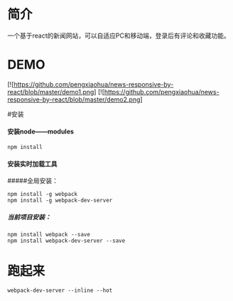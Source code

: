 # 简介
一个基于react的新闻网站，可以自适应PC和移动端，登录后有评论和收藏功能。

# DEMO
[![https://github.com/pengxiaohua/news-responsive-by-react/blob/master/demo1.png]
[![https://github.com/pengxiaohua/news-responsive-by-react/blob/master/demo2.png]

#安装
#### 安装node——modules
```shell
npm install 
```
#### 安装实时加载工具
#####全局安装：
```shell
npm install -g webpack
npm install -g webpack-dev-server
```

##### 当前项目安装：
```shell
npm install webpack --save
npm install webpack-dev-server --save
```

# 跑起来
```shell
webpack-dev-server --inline --hot
```
